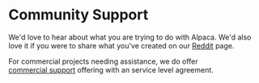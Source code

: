 # Community Support

We'd love to hear about what you are trying to do with Alpaca. We'd also love
it if you were to share what you've created on our
[Reddit](https://www.reddit.com/r/AlpacaTravel) page.

For commercial projects needing assistance, we do offer  
[commercial support](support) offering with an service level agreement.

